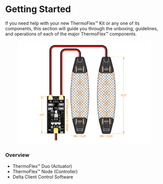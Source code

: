 # Getting Started

If you need help with your new ThermoFlex™ Kit or any one of its components, this section will guide you through the unboxing, guidelines, and operations of each of the major ThermoFlex™ components.

<figure><img src="../.gitbook/assets/ThermoFlex Duo Mk.1 Kit Contents-Layout1.jpg" alt=""><figcaption></figcaption></figure>

### Overview

* ThermoFlex™ Duo (Actuator)
* ThermoFlex™ Node (Controller)
* Delta Client Control Software
